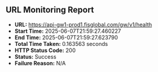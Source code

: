## URL Monitoring Report

- **URL:** https://api-gw1-prod1.fisglobal.com/gw/v1/health
- **Start Time:** 2025-06-07T21:59:27.460227
- **End Time:** 2025-06-07T21:59:27.623790
- **Total Time Taken:** 0.163563 seconds
- **HTTP Status Code:** 200
- **Status:** Success
- **Failure Reason:** N/A
